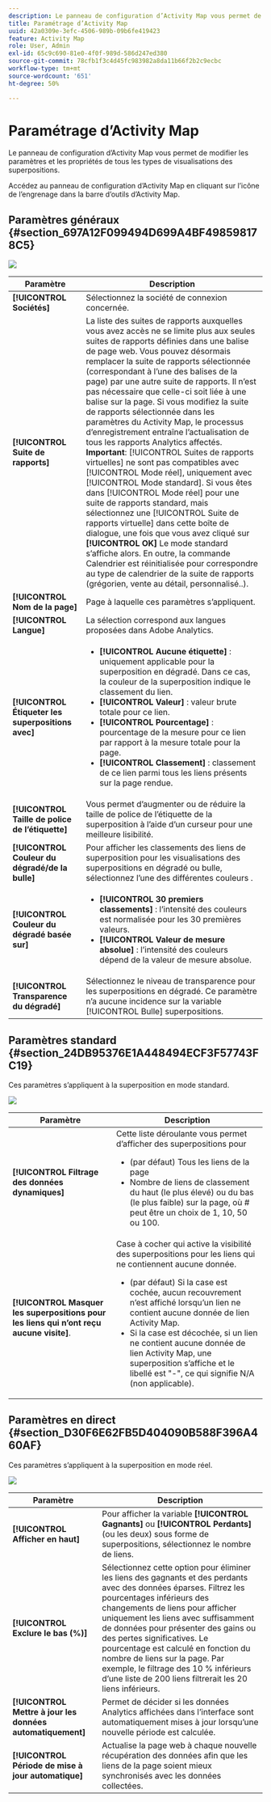 ```yaml
---
description: Le panneau de configuration d’Activity Map vous permet de modifier les paramètres et les propriétés de tous les types de visualisations des superpositions.
title: Paramétrage d’Activity Map
uuid: 42a0309e-3efc-4506-989b-09b6fe419423
feature: Activity Map
role: User, Admin
exl-id: 65c9c690-81e0-4f0f-989d-586d247ed380
source-git-commit: 78cfb1f3c4d45fc983982a8da11b66f2b2c9ecbc
workflow-type: tm+mt
source-wordcount: '651'
ht-degree: 50%

---
```


# Paramétrage d’Activity Map

Le panneau de configuration d’Activity Map vous permet de modifier les paramètres et les propriétés de tous les types de visualisations des superpositions.

Accédez au panneau de configuration d’Activity Map en cliquant sur l’icône de l’engrenage dans la barre d’outils d’Activity Map.

## Paramètres généraux {#section_697A12F099494D699A4BF498598178C5}

![](assets/settings_other.png)

| Paramètre | Description |
| --- | --- |
| **[!UICONTROL Sociétés]** | Sélectionnez la société de connexion concernée. |
| **[!UICONTROL Suite de rapports]** | La liste des suites de rapports auxquelles vous avez accès ne se limite plus aux seules suites de rapports définies dans une balise de page web. Vous pouvez désormais remplacer la suite de rapports sélectionnée (correspondant à l’une des balises de la page) par une autre suite de rapports. Il n’est pas nécessaire que celle-ci soit liée à une balise sur la page. Si vous modifiez la suite de rapports sélectionnée dans les paramètres du Activity Map, le processus d’enregistrement entraîne l’actualisation de tous les rapports Analytics affectés.<br>**Important**: [!UICONTROL Suites de rapports virtuelles] ne sont pas compatibles avec [!UICONTROL Mode réel], uniquement avec [!UICONTROL Mode standard]. Si vous êtes dans [!UICONTROL Mode réel] pour une suite de rapports standard, mais sélectionnez une [!UICONTROL Suite de rapports virtuelle] dans cette boîte de dialogue, une fois que vous avez cliqué sur **[!UICONTROL OK]** Le mode standard s’affiche alors. En outre, la commande Calendrier est réinitialisée pour correspondre au type de calendrier de la suite de rapports (grégorien, vente au détail, personnalisé..). |
| **[!UICONTROL Nom de la page]** | Page à laquelle ces paramètres s’appliquent. |
| **[!UICONTROL Langue]** | La sélection correspond aux langues proposées dans Adobe Analytics. |
| **[!UICONTROL Étiqueter les superpositions avec]** | <ul><li>**[!UICONTROL Aucune étiquette]** : uniquement applicable pour la superposition en dégradé. Dans ce cas, la couleur de la superposition indique le classement du lien.</li><li>**[!UICONTROL Valeur]** : valeur brute totale pour ce lien.</li><li>**[!UICONTROL Pourcentage]** : pourcentage de la mesure pour ce lien par rapport à la mesure totale pour la page.</li><li>**[!UICONTROL Classement]** : classement de ce lien parmi tous les liens présents sur la page rendue.</li></ul> |
| **[!UICONTROL Taille de police de l’étiquette]** | Vous permet d’augmenter ou de réduire la taille de police de l’étiquette de la superposition à l’aide d’un curseur pour une meilleure lisibilité. |
| **[!UICONTROL Couleur du dégradé/de la bulle]** | Pour afficher les classements des liens de superposition pour les visualisations des superpositions en dégradé ou bulle, sélectionnez l’une des différentes couleurs . |
| **[!UICONTROL Couleur du dégradé basée sur]** | <ul><li>**[!UICONTROL 30 premiers classements]** : l’intensité des couleurs est normalisée pour les 30 premières valeurs.</li><li>**[!UICONTROL Valeur de mesure absolue]** : l’intensité des couleurs dépend de la valeur de mesure absolue.</li></ul> |
| **[!UICONTROL Transparence du dégradé]** | Sélectionnez le niveau de transparence pour les superpositions en dégradé. Ce paramètre n’a aucune incidence sur la variable [!UICONTROL Bulle] superpositions. |

## Paramètres standard {#section_24DB95376E1A448494ECF3F57743FC19}

Ces paramètres s’appliquent à la superposition en mode standard.

![](assets/settings_standard.png)

| Paramètre | Description |
| --- | --- |
| **[!UICONTROL Filtrage des données dynamiques]** | Cette liste déroulante vous permet d’afficher des superpositions pour<ul><li>(par défaut) Tous les liens de la page</li><li>Nombre de liens de classement du haut (le plus élevé) ou du bas (le plus faible) sur la page, où # peut être un choix de 1, 10, 50 ou 100.</li></ul> |
| **[!UICONTROL Masquer les superpositions pour les liens qui n’ont reçu aucune visite]**. | Case à cocher qui active la visibilité des superpositions pour les liens qui ne contiennent aucune donnée.<ul><li>(par défaut) Si la case est cochée, aucun recouvrement n’est affiché lorsqu’un lien ne contient aucune donnée de lien Activity Map.</li><li>Si la case est décochée, si un lien ne contient aucune donnée de lien Activity Map, une superposition s’affiche et le libellé est &quot;-&quot;, ce qui signifie N/A (non applicable). |

## Paramètres en direct {#section_D30F6E62FB5D404090B588F396A460AF}

Ces paramètres s’appliquent à la superposition en mode réel.

![](assets/settings_live.png)

| Paramètre | Description |
|---|---|
| **[!UICONTROL Afficher en haut]** | Pour afficher la variable **[!UICONTROL Gagnants]** ou **[!UICONTROL Perdants]** (ou les deux) sous forme de superpositions, sélectionnez le nombre de liens. |
| **[!UICONTROL Exclure le bas (%)]** | Sélectionnez cette option pour éliminer les liens des gagnants et des perdants avec des données éparses. Filtrez les pourcentages inférieurs des changements de liens pour afficher uniquement les liens avec suffisamment de données pour présenter des gains ou des pertes significatives. Le pourcentage est calculé en fonction du nombre de liens sur la page. Par exemple, le filtrage des 10 % inférieurs d’une liste de 200 liens filtrerait les 20 liens inférieurs. |
| **[!UICONTROL Mettre à jour les données automatiquement]** | Permet de décider si les données Analytics affichées dans l’interface sont automatiquement mises à jour lorsqu’une nouvelle période est calculée. |
| **[!UICONTROL Période de mise à jour automatique]** | Actualise la page web à chaque nouvelle récupération des données afin que les liens de la page soient mieux synchronisés avec les données collectées. |
